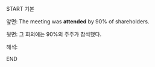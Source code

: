 START
기본

앞면:
The meeting was **attended** by 90% of shareholders.


뒷면:
그 회의에는 90%의 주주가 참석했다.


해석:

<!--ID: 1733134677975-->
END